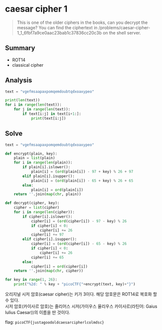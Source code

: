 # caesar cipher 1
> This is one of the older ciphers in the books, can you decrypt the message? You can find the ciphertext in /problems/caesar-cipher-1_1_6fbf7a9ce0aac23bab1c37836cc20c3b on the shell server.

## Summary
* ROT14
* classical cipher

## Analysis
``` python
text = "vgefmsaapaxpomqemdoubtqdxoaxypeo"

print(len(text))
for i in range(len(text)):
    for j in range(len(text)):
        if text[i:j] in text[i+1:]:
            print(text[i:j])
```

## Solve
``` python
text = "vgefmsaapaxpomqemdoubtqdxoaxypeo"

def encrypt(plain, key):
    plain = list(plain)
    for i in range(len(plain)):
        if plain[i].islower():
            plain[i] = (ord(plain[i]) - 97 + key) % 26 + 97
        elif plain[i].isupper():
            plain[i] = (ord(plain[i]) - 65 + key) % 26 + 65
        else:
            plain[i] = ord(plain[i])
    return ''.join(map(chr, plain))

def decrypt(cipher, key):
    cipher = list(cipher)
    for i in range(len(cipher)):
        if cipher[i].islower():
            cipher[i] = (ord(cipher[i]) - 97 - key) % 26
            if cipher[i] < 0:
                cipher[i] += 26
            cipher[i] += 97
        elif cipher[i].isupper():
            cipher[i] = (ord(cipher[i]) - 65 - key) % 26
            if cipher[i] < 0:
                cipher[i] += 26
            cipher[i] += 65
        else:
            cipher[i] = ord(cipher[i])
    return ''.join(map(chr, cipher))

for key in range(1, 26):
    print("%2d: " % key + "picoCTF{"+encrypt(text, key)+"}")
```
오리지널 시저 암호(caesar cipher)는 키가 3이다. 해당 암호문은 ROT14로 복호화 할 수 있다.  
시저 암호(카이사르 암호)는 줄리어스 시저(가이우스 율리우스 카이사르(라틴어: Gaius Iulius Caesar))의 이름을 딴 것이다.

flag: `picoCTF{justagoodoldcaesarcipherlcolmdsc}`
